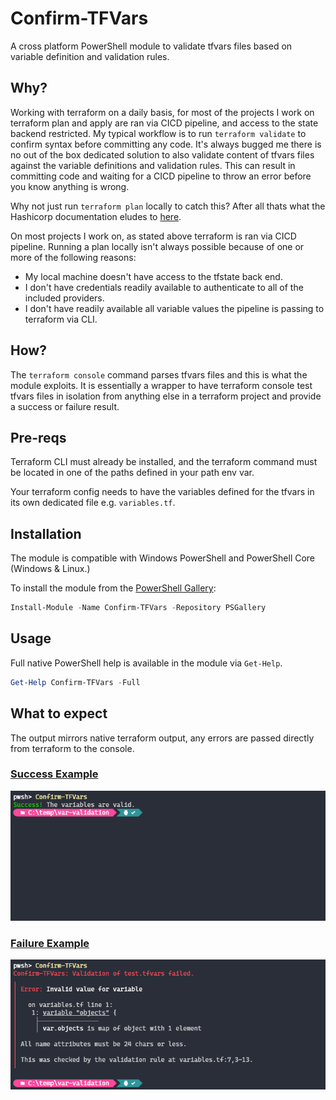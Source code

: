 # Confirm-TFVars

A cross platform PowerShell module to validate tfvars files based on variable definition and validation rules.

## Why?

Working with terraform on a daily basis, for most of the projects I work on terraform plan and apply are ran via CICD pipeline, and access to the state backend restricted. My typical workflow is to run `terraform validate` to confirm syntax before committing any code. It's always bugged me there is no out of the box dedicated solution to also validate content of tfvars files against the variable definitions and validation rules. This can result in committing code and waiting for a CICD pipeline to throw an error before you know anything is wrong.

Why not just run `terraform plan` locally to catch this? After all thats what the Hashicorp documentation eludes to [here](https://developer.hashicorp.com/terraform/cli/commands/validate).

On most projects I work on, as stated above terraform is ran via CICD pipeline. Running a plan locally isn't always possible because of one or more of the following reasons:

- My local machine doesn't have access to the tfstate back end.
- I don't have credentials readily available to authenticate to all of the included providers.
- I don't have readily available all variable values the pipeline is passing to terraform via CLI.

## How?

The `terraform console` command parses tfvars files and this is what the module exploits. It is essentially a wrapper to have terraform console test tfvars files in isolation from anything else in a terraform project and provide a success or failure result.

## Pre-reqs

Terraform CLI must already be installed, and the terraform command must be located in one of the paths defined in your path env var.

Your terraform config needs to have the variables defined for the tfvars in its own dedicated file e.g. `variables.tf`.

## Installation

The module is compatible with Windows PowerShell and PowerShell Core (Windows & Linux.)

To install the module from the [PowerShell Gallery](https://www.powershellgallery.com/):

```powershell
Install-Module -Name Confirm-TFVars -Repository PSGallery
```

## Usage

Full native PowerShell help is available in the module via `Get-Help`.

```powershell
Get-Help Confirm-TFVars -Full
```

## What to expect

The output mirrors native terraform output, any errors are passed directly from terraform to the console.

### <u>Success Example</u>

![Success Example Image](Screenshots/Success.png)

### <u>Failure Example</u>

![Failure Example Image](Screenshots/Failure.png)
